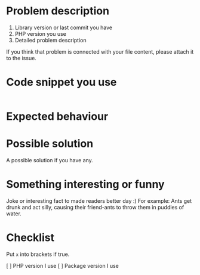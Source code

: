 # Problem description

1. Library version or last commit you have
2. PHP version you use
3. Detailed problem description

If you think that problem is connected with your file content, please attach it to the issue.

# Code snippet you use

```php

```

# Expected behaviour

# Possible solution

A possible solution if you have any.

# Something interesting or funny

Joke or interesting fact to made readers better day :) For example: Ants get drunk and act silly, causing their friend-ants to throw them in puddles of water.

# Checklist

Put `x` into brackets if true.

[ ] PHP version I use
[ ] Package version I use